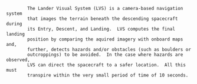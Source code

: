 
            The Lander Visual System (LVS) is a camera-based navigation system
            that images the terrain beneath the descending spacecraft during
            its Entry, Descent, and Landing.  LVS computes the final landing
            position by comparing the aquired imagery with onboard maps and,
            further, detects hazards and/or obstacles (such as boulders or
            outcroppings) to be avoided.  In the case where hazards are observed,
            LVS can direct the spacecraft to a safer location.  All this must
            transpire within the very small period of time of 10 seconds.
        